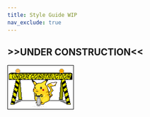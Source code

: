 ```yaml
---
title: Style Guide WIP
nav_exclude: true
---
```


## >>UNDER CONSTRUCTION<<

![construction pikachu](/assets/images/construction.gif)